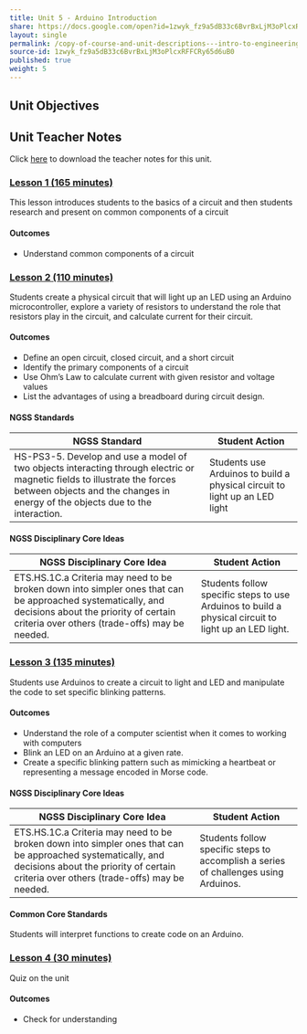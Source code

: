 ```yaml
---
title: Unit 5 - Arduino Introduction
share: https://docs.google.com/open?id=1zwyk_fz9a5dB33c6BvrBxLjM3oPlcxRFFCRy65d6uB0
layout: single
permalink: /copy-of-course-and-unit-descriptions---intro-to-engineering-de-only-copy/
source-id: 1zwyk_fz9a5dB33c6BvrBxLjM3oPlcxRFFCRy65d6uB0
published: true
weight: 5
---
```

## Unit Objectives

## Unit Teacher Notes

Click <a href="https://docs.google.com/document/d/1dN8c5rmnOzE5MRYmb-zh8zVhL5FAflqusmkVbYZROfg/edit?usp=sharing" target="_blank">here</a> to download the teacher notes for this unit.

### [Lesson 1 (165 minutes)](#)

This lesson introduces students to the basics of a circuit and then students research and present on common components of a circuit

#### Outcomes

- Understand common components of a circuit

### [Lesson 2 (110 minutes)](#)

Students create a physical circuit that will light up an LED using an Arduino microcontroller, explore a variety of resistors to understand the role that resistors play in the circuit, and calculate current for their circuit.

#### Outcomes

- Define an open circuit, closed circuit, and a short circuit
- Identify the primary components of a circuit
- Use Ohm’s Law to calculate current with given resistor and voltage values
- List the advantages of using a breadboard during circuit design.

#### NGSS Standards

| NGSS Standard                                                                                                                                                                                              	| Student Action                                                             	|
|------------------------------------------------------------------------------------------------------------------------------------------------------------------------------------------------------------	|----------------------------------------------------------------------------	|
| HS-PS3-5. Develop and use a model of two objects interacting through electric or magnetic fields to illustrate the forces between objects and the changes in energy of the objects due to the interaction. 	| Students use Arduinos to build a physical circuit to light up an LED light 	|

#### NGSS Disciplinary Core Ideas

| NGSS Disciplinary Core Idea                                                                                                                                                                           	| Student Action                                                                                       	|
|-------------------------------------------------------------------------------------------------------------------------------------------------------------------------------------------------------	|------------------------------------------------------------------------------------------------------	|
| ETS.HS.1C.a Criteria may need to be broken down into simpler ones that can be approached systematically, and decisions about the priority of certain criteria over others (trade-offs) may be needed. 	| Students follow specific steps to use Arduinos to build a physical circuit to light up an LED light. 	|

### [Lesson 3 (135 minutes)](#)

Students use Arduinos to create a circuit to light and LED and manipulate the code to set specific blinking patterns. 

#### Outcomes

- Understand the role of a computer scientist when it comes to working with computers
- Blink an LED on an Arduino at a given rate.
- Create a specific blinking pattern such as mimicking a heartbeat or representing a message encoded in Morse code.

#### NGSS Disciplinary Core Ideas

| NGSS Disciplinary Core Idea                                                                                                                                                                           	| Student Action                                                                      	|
|-------------------------------------------------------------------------------------------------------------------------------------------------------------------------------------------------------	|-------------------------------------------------------------------------------------	|
| ETS.HS.1C.a Criteria may need to be broken down into simpler ones that can be approached systematically, and decisions about the priority of certain criteria over others (trade-offs) may be needed. 	| Students follow specific steps to accomplish a series of challenges using Arduinos. 	|

#### Common Core Standards

Students will interpret functions to create code on an Arduino. 

### [Lesson 4 (30 minutes)](#)

Quiz on the unit

#### Outcomes

- Check for understanding